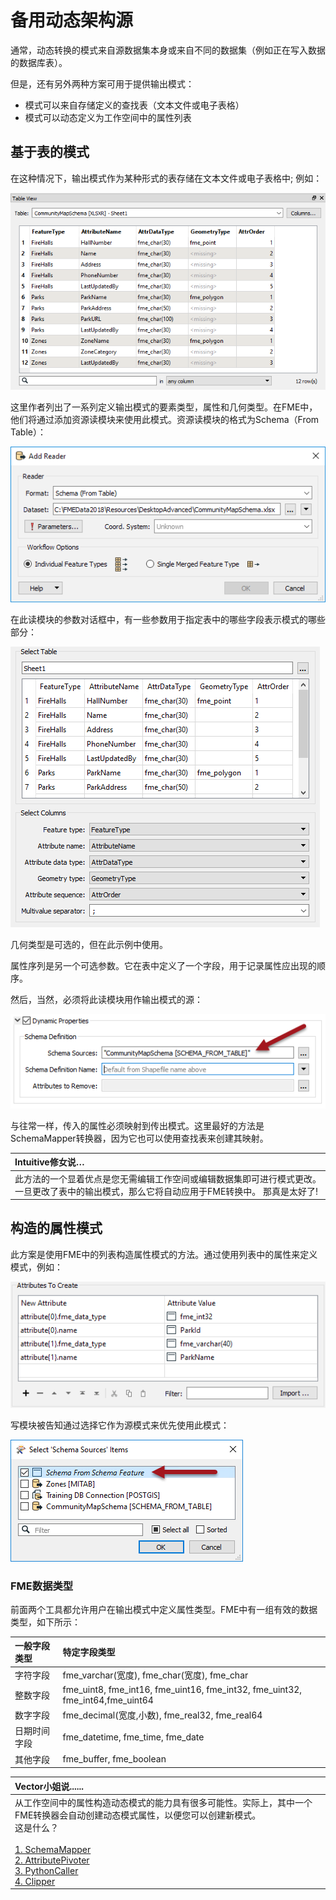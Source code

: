 # 备用动态架构源

通常，动态转换的模式来自源数据集本身或来自不同的数据集（例如正在写入数据的数据库表）。

但是，还有另外两种方案可用于提供输出模式：

* 模式可以来自存储定义的查找表（文本文件或电子表格）
* 模式可以动态定义为工作空间中的属性列表

## 基于表的模式

在这种情况下，输出模式作为某种形式的表存储在文本文件或电子表格中; 例如：

![](../.gitbook/assets/img3.058.dynamictableschema.png)

这里作者列出了一系列定义输出模式的要素类型，属性和几何类型。在FME中，他们将通过添加资源读模块来使用此模式。资源读模块的格式为Schema（From Table）：

![](../.gitbook/assets/img3.059.dynamictablereaderresource.png)

在此读模块的参数对话框中，有一些参数用于指定表中的哪些字段表示模式的哪些部分：

![](../.gitbook/assets/img3.060.dynamictablereaderresourceparameters.png)

几何类型是可选的，但在此示例中使用。

属性序列是另一个可选参数。它在表中定义了一个字段，用于记录属性应出现的顺序。

然后，当然，必须将此读模块用作输出模式的源：

![](../.gitbook/assets/img3.061.dynamictableused.png)

与往常一样，传入的属性必须映射到传出模式。这里最好的方法是SchemaMapper转换器，因为它也可以使用查找表来创建其映射。

|  Intuitive修女说… |
| :--- |
|  此方法的一个显着优点是您无需编辑工作空间或编辑数据集即可进行模式更改。一旦更改了表中的输出模式，那么它将自动应用于FME转换中。 那真是太好了! |

## 构造的属性模式

此方案是使用FME中的列表构造属性模式的方法。通过使用列表中的属性来定义模式，例如：

![](../.gitbook/assets/img3.062.dynamicattrconstructlist.png)

写模块被告知通过选择它作为源模式来优先使用此模式：

![](../.gitbook/assets/img3.063.dynamicattrconstructuse.png)

### FME数据类型

前面两个工具都允许用户在输出模式中定义属性类型。FME中有一组有效的数据类型，如下所示：

| 一般字段类型 | 特定字段类型 |
| :--- | :--- |
| 字符字段 | fme\_varchar\(宽度\), fme\_char\(宽度\), fme\_char |
| 整数字段 | fme\_uint8, fme\_int16, fme\_uint16, fme\_int32, fme\_uint32, fme\_int64,fme\_uint64 |
| 数字字段 | fme\_decimal\(宽度,小数\), fme\_real32, fme\_real64 |
| 日期时间字段 | fme\_datetime, fme\_time, fme\_date |
| 其他字段 | fme\_buffer, fme\_boolean |

|  Vector小姐说...... |
| :--- |
|  从工作空间中的属性构造动态模式的能力具有很多可能性。实际上，其中一个FME转换器会自动创建动态模式属性，以便您可以创建新模式。<br>这是什么？<br><br>[1. SchemaMapper](http://52.73.3.37/fmedatastreaming/Manual/QAResponse2017.fmw?chapter=14&question=4&answer=1&DestDataset_TEXTLINE=C%3A%5CFMEOutput%5CQAResponse.html) <br>[2. AttributePivoter](http://52.73.3.37/fmedatastreaming/Manual/QAResponse2017.fmw?chapter=14&question=4&answer=2&DestDataset_TEXTLINE=C%3A%5CFMEOutput%5CQAResponse.html) <br>[3. PythonCaller](http://52.73.3.37/fmedatastreaming/Manual/QAResponse2017.fmw?chapter=14&question=4&answer=3&DestDataset_TEXTLINE=C%3A%5CFMEOutput%5CQAResponse.html) <br>[4. Clipper](http://52.73.3.37/fmedatastreaming/Manual/QAResponse2017.fmw?chapter=14&question=4&answer=4&DestDataset_TEXTLINE=C%3A%5CFMEOutput%5CQAResponse.html) |

